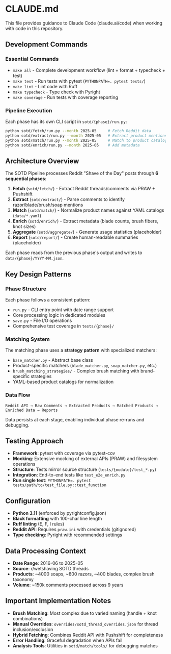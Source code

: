 # CLAUDE.md

This file provides guidance to Claude Code (claude.ai/code) when working with code in this repository.

## Development Commands

### Essential Commands
- `make all` - Complete development workflow (lint + format + typecheck + test)
- `make test` - Run tests with pytest (`PYTHONPATH=. pytest tests/`)
- `make lint` - Lint code with Ruff
- `make typecheck` - Type check with Pyright
- `make coverage` - Run tests with coverage reporting

### Pipeline Execution
Each phase has its own CLI script in `sotd/{phase}/run.py`:
```bash
python sotd/fetch/run.py --month 2025-05     # Fetch Reddit data
python sotd/extract/run.py --month 2025-05   # Extract product mentions
python sotd/match/run.py --month 2025-05     # Match to product catalogs
python sotd/enrich/run.py --month 2025-05    # Add metadata
```

## Architecture Overview

The SOTD Pipeline processes Reddit "Shave of the Day" posts through **6 sequential phases**:

1. **Fetch** (`sotd/fetch/`) - Extract Reddit threads/comments via PRAW + Pushshift
2. **Extract** (`sotd/extract/`) - Parse comments to identify razor/blade/brush/soap mentions
3. **Match** (`sotd/match/`) - Normalize product names against YAML catalogs (`data/*.yaml`)
4. **Enrich** (`sotd/enrich/`) - Extract metadata (blade counts, brush fibers, knot sizes)
5. **Aggregate** (`sotd/aggregate/`) - Generate usage statistics (placeholder)
6. **Report** (`sotd/report/`) - Create human-readable summaries (placeholder)

Each phase reads from the previous phase's output and writes to `data/{phase}/YYYY-MM.json`.

## Key Design Patterns

### Phase Structure
Each phase follows a consistent pattern:
- `run.py` - CLI entry point with date range support
- Core processing logic in dedicated modules
- `save.py` - File I/O operations
- Comprehensive test coverage in `tests/{phase}/`

### Matching System
The matching phase uses a **strategy pattern** with specialized matchers:
- `base_matcher.py` - Abstract base class
- Product-specific matchers (`blade_matcher.py`, `soap_matcher.py`, etc.)
- `brush_matching_strategies/` - Complex brush matching with brand-specific strategies
- YAML-based product catalogs for normalization

### Data Flow
```
Reddit API → Raw Comments → Extracted Products → Matched Products → Enriched Data → Reports
```

Data persists at each stage, enabling individual phase re-runs and debugging.

## Testing Approach

- **Framework**: pytest with coverage via pytest-cov
- **Mocking**: Extensive mocking of external APIs (PRAW) and filesystem operations
- **Structure**: Tests mirror source structure (`tests/{module}/test_*.py`)
- **Integration**: End-to-end tests like `test_e2e_enrich.py`
- **Run single test**: `PYTHONPATH=. pytest tests/path/to/test_file.py::test_function`

## Configuration

- **Python 3.11** (enforced by pyrightconfig.json)
- **Black formatting** with 100-char line length
- **Ruff linting** (E, F, I rules)
- **Reddit API**: Requires `praw.ini` with credentials (gitignored)
- **Type checking**: Pyright with recommended settings

## Data Processing Context

- **Date Range**: 2016-06 to 2025-05
- **Source**: r/wetshaving SOTD threads
- **Products**: ~4000 soaps, ~800 razors, ~400 blades, complex brush taxonomy
- **Volume**: ~150k comments processed across 9 years

## Important Implementation Notes

- **Brush Matching**: Most complex due to varied naming (handle + knot combinations)
- **Manual Overrides**: `overrides/sotd_thread_overrides.json` for thread inclusion/exclusion
- **Hybrid Fetching**: Combines Reddit API with Pushshift for completeness
- **Error Handling**: Graceful degradation when APIs fail
- **Analysis Tools**: Utilities in `sotd/match/tools/` for debugging matches
